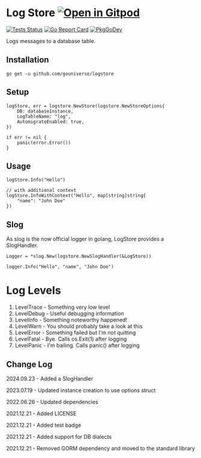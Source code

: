 # Log Store <a href="https://gitpod.io/#https://github.com/gouniverse/logstore" style="float:right:"><img src="https://gitpod.io/button/open-in-gitpod.svg" alt="Open in Gitpod" loading="lazy"></a>

[![Tests Status](https://github.com/gouniverse/logstore/actions/workflows/tests.yml/badge.svg?branch=main)](https://github.com/gouniverse/logstore/actions/workflows/tests.yml)
[![Go Report Card](https://goreportcard.com/badge/github.com/gouniverse/logstore)](https://goreportcard.com/report/github.com/gouniverse/logstore)
[![PkgGoDev](https://pkg.go.dev/badge/github.com/gouniverse/logstore)](https://pkg.go.dev/github.com/gouniverse/logstore)

Logs messages to a database table.

## Installation
```
go get -u github.com/gouniverse/logstore
```

## Setup

```golang
logStore, err = logstore.NewStore(logstore.NewStoreOptions{
    DB: databaseInstance,
    LogTableName: "log",
    AutomigrateEnabled: true,
})

if err != nil {
    panic(error.Error())
}
```

## Usage

```golang
logStore.Info("Hello")

// with additional context
logStore.InfoWithContext("Hello", map[string]string{
    "name": "John Doe"
})
```

## Slog

As slog is the now official logger in golang, LogStore provides a SlogHandler.

```golang
Logger = *slog.New(logstore.NewSlogHandler(&LogStore))

logger.Info("Hello", "name", "John Doe")
```


# Log Levels

1. LevelTrace - Something very low level
2. LevelDebug - Useful debugging information
3. LevelInfo - Something noteworthy happened!
4. LevelWarn - You should probably take a look at this
5. LevelError - Something failed but I'm not quitting
6. LevelFatal - Bye. Calls os.Exit(1) after logging
7. LevelPanic - I'm bailing. Calls panic() after logging

## Change Log
2024.09.23 - Added a SlogHandler

2023.07.19 - Updated instance creation to use options struct

2022.06.26 - Updated dependencies

2021.12.21 - Added LICENSE

2021.12.21 - Added test badge

2021.12.21 - Added support for DB dialects

2021.12.21 - Removed GORM dependency and moved to the standard library
